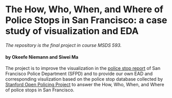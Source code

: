 # The How, Who, When, and Where of Police Stops in San Francisco: a case study of visualization and EDA
*The repository is the final project in course MSDS 593.* 

#### by Okeefe Niemann and Siwei Ma


The project is to improve the visualization in the [police stop report](https://data.sfgov.org/Geographic-Locations-and-Boundaries/SF-Find-Neighborhoods/pty2-tcw4) of San Francisco Police Department (SFPD) and to provide our own EAD and corresponding visulization based on the police stop database collected by [Stanford Open Policing Project](https://openpolicing.stanford.edu/data/) to answer the How, Who, When, and Where of police stops in San Francisco.




